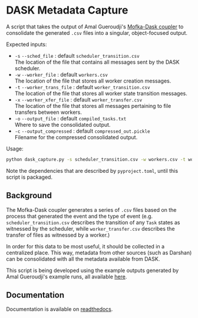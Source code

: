 # DASK Metadata Capture

A script that takes the output of Amal Gueroudji's [Mofka-Dask coupler](https://github.com/GueroudjiAmal/MofkaDask/) to consolidate the generated `.csv` files into a singular, object-focused output.

Expected inputs:
- `-s` `--sched_file` : default `scheduler_transition.csv` \
The location of the file that contains all messages sent by the DASK scheduler.
- `-w` `--worker_file` : default `workers.csv` \
The location of the file that stores all worker creation messages.
- `-t` `--worker_trans_file` : default `worker_transition.csv` \
The location of the file that stores all worker state transition messages.
- `-x` `--worker_xfer_file` : default `worker_transfer.csv` \
The location of the file that stores all messages pertaining to file transfers between workers.
- `-o` `--output_file` : default `compiled_tasks.txt` \
Where to save the consolidated output.
- `-c` `--output_compressed` : default `compressed_out.pickle` \
Filename for the compressed consolidated output.

Usage:
```bash
python dask_capture.py -s scheduler_transition.csv -w workers.csv -t worker_transition.csv -x worker_transfer.csv -o compiled_tasks.txt
```

Note the dependencies that are described by `pyproject.toml`, until this script is packaged.

## Background
The Mofka-Dask coupler generates a series of `.csv` files based on the process that generated the event and the type of event (e.g. `scheduler_transition.csv` describes the transition of any `Task` states as witnessed by the scheduler, while `worker_transfer.csv` describes the transfer of files as witnessed by a worker.) 

In order for this data to be most useful, it should be collected in a centralized place.
This way, metadata from other sources (such as Darshan) can be consolidated with all the metadata available from DASK.

This script is being developed using the example outputs generated by Amal Gueroudji's example runs, all available [here](https://github.com/GueroudjiAmal/XPDaMoDa).

## Documentation
Documentation is available on [readthedocs](https://infispiel-dask-capture.readthedocs.io/en/latest/).

